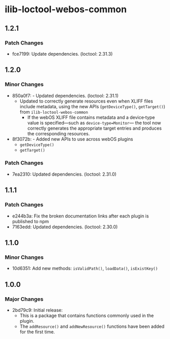 # ilib-loctool-webos-common

## 1.2.1

### Patch Changes

- fce7199: Update dependencies. (loctool: 2.31.3)

## 1.2.0

### Minor Changes

- 850a0f7: - Updated dependencies. (loctool: 2.31.1)
  - Updated to correctly generate resources even when XLIFF files include metadata, using the new APIs (`getDeviceType()`, `getTarget()`) from `ilib-loctool-webos-common`
    - If the webOS XLIFF file contains metadata and a device‑type value is specified—such as `device‑type=Monitor`— the tool now correctly generates the appropriate target entries and produces the corresponding resources.
- 8f3072b: - Added new APIs to use across webOS plugins
  - `getDeviceType()`
  - `getTarget()`

### Patch Changes

- 7ea2310: Updated dependencies. (loctool: 2.31.0)

## 1.1.1

### Patch Changes

- e244b3a: Fix the broken documentation links after each plugin is published to npm
- 7163edd: Updated dependencies. (loctool: 2.30.0)

## 1.1.0

### Minor Changes

- 10d6351: Add new methods: `isValidPath()`, `loadData()`, `isExistKey()`

## 1.0.0

### Major Changes

- 2bd79c9: Initial release:
  - This is a package that contains functions commonly used in the plugin.
  - The `addResource()` and `addNewResource()` functions have been added for the first time.
